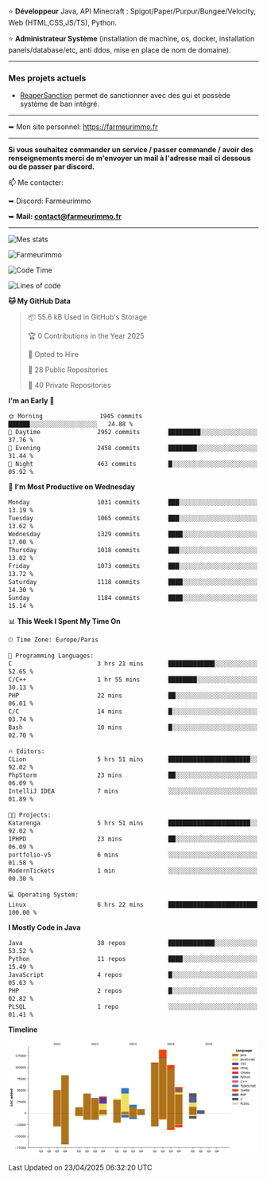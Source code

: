 ⭐ **Développeur** Java, API Minecraft : Spigot/Paper/Purpur/Bungee/Velocity, Web (HTML,CSS,JS/TS), Python.

⭐ **Administrateur Système** (installation de machine, os, docker, installation panels/database/etc, anti ddos, mise en place de nom de domaine).

---

### Mes projets actuels
- [ReaperSanction](https://www.spigotmc.org/resources/reapersanction.89580/) permet de sanctionner avec des gui et possède système de ban intégré.

---

➥ Mon site personnel: https://farmeurimmo.fr

---

**Si vous souhaitez commander un service / passer commande / avoir des renseignements merci de m'envoyer un mail à l'adresse mail ci dessous ou de passer par discord.**

📫 Me contacter:
 
   ➥ Discord: Farmeurimmo
   
   ➥ **Mail: contact@farmeurimmo.fr**

---

![Mes stats](https://github-readme-stats.farmeurimmo.fr/api?username=Farmeurimmo&count_private=true&show_icons=true&theme=radical)

<img src="https://komarev.com/ghpvc/?username=Farmeurimmo" alt="Farmeurimmo" />

<!--START_SECTION:waka-->
![Code Time](http://img.shields.io/badge/Code%20Time-1%2C978%20hrs%2031%20mins-blue)

![Lines of code](https://img.shields.io/badge/From%20Hello%20World%20I%27ve%20Written-830.3%20thousand%20lines%20of%20code-blue)

**🐱 My GitHub Data** 

> 📦 55.6 kB Used in GitHub's Storage 
 > 
> 🏆 0 Contributions in the Year 2025
 > 
> 💼 Opted to Hire
 > 
> 📜 28 Public Repositories 
 > 
> 🔑 40 Private Repositories 
 > 
**I'm an Early 🐤** 

```text
🌞 Morning                1945 commits        ██████░░░░░░░░░░░░░░░░░░░   24.88 % 
🌆 Daytime                2952 commits        █████████░░░░░░░░░░░░░░░░   37.76 % 
🌃 Evening                2458 commits        ████████░░░░░░░░░░░░░░░░░   31.44 % 
🌙 Night                  463 commits         █░░░░░░░░░░░░░░░░░░░░░░░░   05.92 % 
```
📅 **I'm Most Productive on Wednesday** 

```text
Monday                   1031 commits        ███░░░░░░░░░░░░░░░░░░░░░░   13.19 % 
Tuesday                  1065 commits        ███░░░░░░░░░░░░░░░░░░░░░░   13.62 % 
Wednesday                1329 commits        ████░░░░░░░░░░░░░░░░░░░░░   17.00 % 
Thursday                 1018 commits        ███░░░░░░░░░░░░░░░░░░░░░░   13.02 % 
Friday                   1073 commits        ███░░░░░░░░░░░░░░░░░░░░░░   13.72 % 
Saturday                 1118 commits        ████░░░░░░░░░░░░░░░░░░░░░   14.30 % 
Sunday                   1184 commits        ████░░░░░░░░░░░░░░░░░░░░░   15.14 % 
```


📊 **This Week I Spent My Time On** 

```text
🕑︎ Time Zone: Europe/Paris

💬 Programming Languages: 
C                        3 hrs 21 mins       █████████████░░░░░░░░░░░░   52.65 % 
C/C++                    1 hr 55 mins        ████████░░░░░░░░░░░░░░░░░   30.13 % 
PHP                      22 mins             ██░░░░░░░░░░░░░░░░░░░░░░░   06.01 % 
C/C                      14 mins             █░░░░░░░░░░░░░░░░░░░░░░░░   03.74 % 
Bash                     10 mins             █░░░░░░░░░░░░░░░░░░░░░░░░   02.70 % 

🔥 Editors: 
CLion                    5 hrs 51 mins       ███████████████████████░░   92.02 % 
PhpStorm                 23 mins             ██░░░░░░░░░░░░░░░░░░░░░░░   06.09 % 
IntelliJ IDEA            7 mins              ░░░░░░░░░░░░░░░░░░░░░░░░░   01.89 % 

🐱‍💻 Projects: 
Katarenga                5 hrs 51 mins       ███████████████████████░░   92.02 % 
1PHPD                    23 mins             ██░░░░░░░░░░░░░░░░░░░░░░░   06.09 % 
portfolio-v5             6 mins              ░░░░░░░░░░░░░░░░░░░░░░░░░   01.58 % 
ModernTickets            1 min               ░░░░░░░░░░░░░░░░░░░░░░░░░   00.30 % 

💻 Operating System: 
Linux                    6 hrs 22 mins       █████████████████████████   100.00 % 
```

**I Mostly Code in Java** 

```text
Java                     38 repos            █████████████░░░░░░░░░░░░   53.52 % 
Python                   11 repos            ████░░░░░░░░░░░░░░░░░░░░░   15.49 % 
JavaScript               4 repos             █░░░░░░░░░░░░░░░░░░░░░░░░   05.63 % 
PHP                      2 repos             █░░░░░░░░░░░░░░░░░░░░░░░░   02.82 % 
PLSQL                    1 repo              ░░░░░░░░░░░░░░░░░░░░░░░░░   01.41 % 
```



**Timeline**

![Lines of Code chart](https://raw.githubusercontent.com/Farmeurimmo/Farmeurimmo/main/assets/bar_graph.png)


 Last Updated on 23/04/2025 06:32:20 UTC
<!--END_SECTION:waka-->
